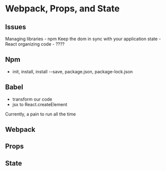 # Webpack, Props, and State

## Issues

Managing libraries - npm
Keep the dom in sync with your application state - React
organizing code - ????

## Npm
- init, install, install --save, package.json, package-lock.json

## Babel
- transform our code
- jsx to React.createElement

Currently, a pain to run all the time

## Webpack

## Props

## State
